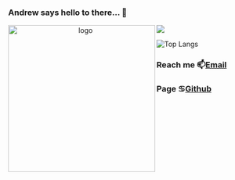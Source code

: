 ### Andrew says hello to there... 👋

<p align="center">
  <img width="300" align="left" alt="logo" src="https://octodex.github.com/images/daftpunktocat-guy.gif"/>
</p>

<p align="left">
<img align="center" src="https://github-readme-stats.vercel.app/api?username=andrewlee1807&show_icons=true&theme=default">
</p>

![Top Langs](https://github-readme-stats.vercel.app/api/top-langs/?username=andrewlee1807&layout=compact)

### Reach me 📫[Email](mailto:andrewlee1807@gmail.com)
### Page ♋[Github](https://andrewlee1807.github.io/)




<!--
**andrewlee1807/andrewlee1807** is a ✨ _special_ ✨ repository because its `README.md` (this file) appears on your GitHub profile.

Here are some ideas to get you started:

- 🔭 I’m currently working on ...
- 🌱 I’m currently learning ...
- 👯 I’m looking to collaborate on ...
- 🤔 I’m looking for help with ...
- 💬 Ask me about ...
- 📫 How to reach me: ...
- 😄 Pronouns: ...
- ⚡ Fun fact: ...
-->
